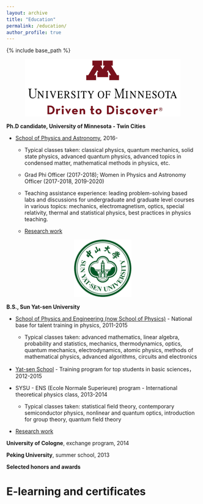 ```yaml
---
layout: archive
title: "Education"
permalink: /education/
author_profile: true
---
```



{% include base_path %}

<p align="center">
<a href="https://twin-cities.umn.edu/">
  <img src="../images/umn.png" alt="University of Minnesota", height = "150">
</a>
</p>

**Ph.D candidate, University of Minnesota - Twin Cities**

- [School of Physics and Astronomy](https://cse.umn.edu/physics), 2016-

  - Typical classes taken: classical physics, quantum mechanics, solid state physics, advanced quantum physics, advanced topics in condensed matter, mathematical methods in physics, etc.

  - Grad Phi Officer (2017-2018); Women in Physics and Astronomy Officer (2017-2018, 2019-2020)

  - Teaching assistance experience: leading problem-solving based labs and discussions for undergraduate and graduate level courses in various topics: mechanics, electromagnetism, optics, special relativity, thermal and statistical physics, best practices in physics teaching.

  - [Research work](https://faystransition.github.io/research/)

<p align="center">
<a href="http://www.sysu.edu.cn/en/index.htm">
  <img src="../images/sysu.png" alt="Sun Yat-sen University", height = "150">
</a>
</p>


**B.S., Sun Yat-sen University**

- [School of Physics and Engineering (now School of Physics)](http://spe.sysu.edu.cn/) - National base for talent training in physics, 2011-2015

  - Typical classes taken: advanced mathematics, linear algebra, probability and statistics, mechanics, thermodynamics, optics, quantum mechanics, electrodynamics, atomic physics, methods of mathematical physics, advanced algorithms, circuits and electronics

- [Yat-sen School](http://yss.sysu.edu.cn/) - Training program for top students in basic sciences，2012-2015

- SYSU - ENS (Ecole Normale Superieure) program - International theoretical physics class, 2013-2014

  - Typical classes taken: statistical field theory, contemporary semiconductor physics, nonlinear and quantum optics, introduction for group theory, quantum field theory

- [Research work](https://faystransition.github.io/research/)


**University of Cologne**, exchange program, 2014

**Peking University**, summer school, 2013

**Selected honors and awards**



# E-learning and certificates
